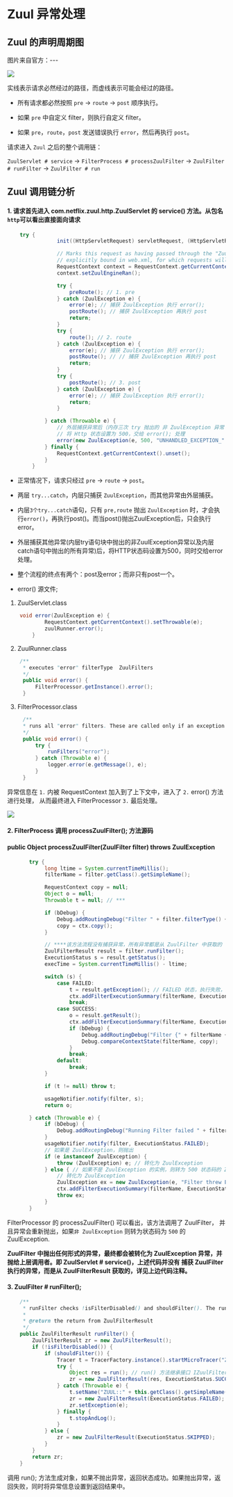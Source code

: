 # Zuul 异常处理

## Zuul 的声明周期图

图片来自官方：---

![](img/ZuulLifeCycle.png)

实线表示请求必然经过的路径，而虚线表示可能会经过的路径。

- 所有请求都必然按照 `pre` -> `route` -> `post` 顺序执行。

- 如果 `pre` 中自定义 filter，则执行自定义 filter。

- 如果 `pre`，`route`，`post` 发送错误执行 `error`，然后再执行 `post`。

请求进入 `Zuul` 之后的整个调用链：

`ZuulServlet # service` -> `FilterProcess # processZuulFilter` -> `ZuulFilter # runFilter` -> `ZuulFilter # run`

## Zuul 调用链分析

#### 1. 请求首先进入 com.netflix.zuul.http.ZuulServlet 的 service() 方法。从包名`http`可以看出直接面向请求

```java
    try {
                init((HttpServletRequest) servletRequest, (HttpServletResponse) servletResponse);

                // Marks this request as having passed through the "Zuul engine", as opposed to servlets
                // explicitly bound in web.xml, for which requests will not have the same data attached
                RequestContext context = RequestContext.getCurrentContext();
                context.setZuulEngineRan();

                try {
                    preRoute(); // 1. pre
                } catch (ZuulException e) {
                    error(e); // 捕获 ZuulException 执行 error();
                    postRoute(); // 捕获 ZuulException 再执行 post
                    return;
                }
                try {
                    route(); // 2. route
                } catch (ZuulException e) {
                    error(e); // 捕获 ZuulException 执行 error();
                    postRoute(); // // 捕获 ZuulException 再执行 post
                    return;
                }
                try {
                    postRoute(); // 3. post
                } catch (ZuulException e) {
                    error(e); // 捕获 ZuulException 执行 error();
                    return;
                }

            } catch (Throwable e) {
                // 外层捕获异常后（内存三次 try 抛出的 非 ZuulException 异常 及内存 catch 抛出的异常）
                // 将 Http 状态设置为 500，交给 error(); 处理
                error(new ZuulException(e, 500, "UNHANDLED_EXCEPTION_" + e.getClass().getName()));
            } finally {
                RequestContext.getCurrentContext().unset();
            }
        }
```

- 正常情况下，请求只经过 `pre` -> `route` -> `post`。

- 两层 `try...catch`，内层只捕获 `ZuulException`，而其他异常由外层捕获。

- 内层`3个try...catch`语句，只有 `pre,route` 抛出 `ZuulException` 时，才会执行`error()`，再执行post()。而当post()抛出ZuulException后，只会执行error。

- 外层捕获其他异常(内层try语句块中抛出的非ZuulException异常以及内层catch语句中抛出的所有异常)后，将HTTP状态码设置为500，同时交给error处理。

- 整个流程的终点有两个：post及error；而非只有post一个。

- error() 源文件;

1. ZuulServlet.class
```java
    void error(ZuulException e) {
            RequestContext.getCurrentContext().setThrowable(e);
            zuulRunner.error();
        }
```

2. ZuulRunner.class
```java
    /**
     * executes "error" filterType  ZuulFilters
     */
     public void error() {
         FilterProcessor.getInstance().error();
     }
```

3. FilterProcessor.class
```java
     /**
     * runs all "error" filters. These are called only if an exception occurs. Exceptions from this are swallowed and logged so as not to bubble up.
     */
     public void error() {
         try {
             runFilters("error");
         } catch (Throwable e) {
             logger.error(e.getMessage(), e);
         }
     }

```

异常信息在 `1.` 内被 RequestContext 加入到了上下文中，进入了 `2.` error() 方法进行处理，
从而最终进入 FilterProcessor `3.` 最后处理。

![](img/ZuulServlet.jpeg)

#### 2. FilterProcess 调用 processZuulFilter(); 方法源码
#### public Object processZuulFilter(ZuulFilter filter) throws ZuulException

```java
       try {
            long ltime = System.currentTimeMillis();
            filterName = filter.getClass().getSimpleName();

            RequestContext copy = null;
            Object o = null;
            Throwable t = null; // ***

            if (bDebug) {
                Debug.addRoutingDebug("Filter " + filter.filterType() + " " + filter.filterOrder() + " " + filterName);
                copy = ctx.copy();
            }

            // ****该方法流程没有捕获异常，所有异常都是从 ZuulFilter 中获取的
            ZuulFilterResult result = filter.runFilter();
            ExecutionStatus s = result.getStatus();
            execTime = System.currentTimeMillis() - ltime;

            switch (s) {
                case FAILED:
                    t = result.getException(); // FAILED 状态，执行失败，捕获异常
                    ctx.addFilterExecutionSummary(filterName, ExecutionStatus.FAILED.name(), execTime);
                    break;
                case SUCCESS:
                    o = result.getResult();
                    ctx.addFilterExecutionSummary(filterName, ExecutionStatus.SUCCESS.name(), execTime);
                    if (bDebug) {
                        Debug.addRoutingDebug("Filter {" + filterName + " TYPE:" + filter.filterType() + " ORDER:" + filter.filterOrder() + "} Execution time = " + execTime + "ms");
                        Debug.compareContextState(filterName, copy);
                    }
                    break;
                default:
                    break;
            }

            if (t != null) throw t;

            usageNotifier.notify(filter, s);
            return o;

       } catch (Throwable e) {
            if (bDebug) {
                Debug.addRoutingDebug("Running Filter failed " + filterName + " type:" + filter.filterType() + " order:" + filter.filterOrder() + " " + e.getMessage());
            }
            usageNotifier.notify(filter, ExecutionStatus.FAILED);
            // 如果是 ZuulException，则抛出
            if (e instanceof ZuulException) {
                throw (ZuulException) e; // 转化为 ZuulException
            } else { // 如果不是 ZuulException 的实例，则转为 500 状态码的 ZuulException
                // 转化为 ZuulException
                ZuulException ex = new ZuulException(e, "Filter threw Exception", 500, filter.filterType() + ":" + filterName);
                ctx.addFilterExecutionSummary(filterName, ExecutionStatus.FAILED.name(), execTime);
                throw ex;
            }
       }
```

FilterProcessor 的 processZuulFilter() 可以看出，该方法调用了 ZuulFilter，
并且异常会重新抛出，如果`非 ZuulException` 则转为状态码为 `500` 的 ZuulException.

**ZuulFilter 中抛出任何形式的异常，最终都会被转化为 ZuulException 异常，并抛给上层调用者。即 ZuulServlet # service()，上述代码并没有
 捕获 ZuulFilter 执行的异常，而是从 ZuulFilterResult 获取的，详见上边代码注释。**

#### 3. ZuulFilter # runFilter();

 ```java
     /**
      * runFilter checks !isFilterDisabled() and shouldFilter(). The run() method is invoked if both are true.
      *
      * @return the return from ZuulFilterResult
      */
     public ZuulFilterResult runFilter() {
         ZuulFilterResult zr = new ZuulFilterResult();
         if (!isFilterDisabled()) {
             if (shouldFilter()) {
                 Tracer t = TracerFactory.instance().startMicroTracer("ZUUL::" + this.getClass().getSimpleName());
                 try {
                     Object res = run(); // run() 方法继承接口 IZuulFilter，此处调用的是 ZuulFilter 某个实现类的 run 方法
                     zr = new ZuulFilterResult(res, ExecutionStatus.SUCCESS);
                 } catch (Throwable e) {
                     t.setName("ZUUL::" + this.getClass().getSimpleName() + " failed");
                     zr = new ZuulFilterResult(ExecutionStatus.FAILED);
                     zr.setException(e);
                 } finally {
                     t.stopAndLog();
                 }
             } else {
                 zr = new ZuulFilterResult(ExecutionStatus.SKIPPED);
             }
         }
         return zr;
     }
 ```

调用 run(); 方法生成对象，如果不抛出异常，返回状态成功。如果抛出异常，返回失败，同时将异常信息设置到返回结果中。
